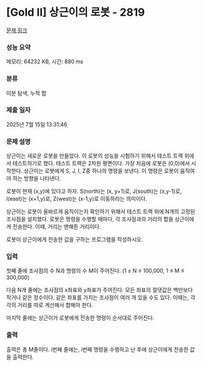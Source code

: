 # [Gold II] 상근이의 로봇 - 2819 

[문제 링크](https://www.acmicpc.net/problem/2819) 

### 성능 요약

메모리: 64232 KB, 시간: 880 ms

### 분류

이분 탐색, 누적 합

### 제출 일자

2025년 7월 15일 13:31:46

### 문제 설명

<p>상근이는 새로운 로봇을 만들었다. 이 로봇의 성능을 시험하기 위해서 테스트 트랙 위에서 테스트하기로 했다. 테스트 트랙은 2차원 평면이다. 가장 처음에 로봇은 (0,0)에서 시작한다. 상근이는 로봇에게 S, J, I, Z중 하나의 명령을 보낸다. 이 명령은 로봇이 움직여야 하는 방향을 나타낸다.</p>

<p>로봇이 현재 (x,y)에 있다고 하자. S(north)는 (x, y+1)로, J(south)는 (x,y-1)로, I(east)는 (x+1,y)로, Z(west)는 (x-1,y)로 이동하라는 의미이다.</p>

<p>상근이는 로봇이 올바르게 움직이는지 확인하기 위해서 테스트 트랙 위에 N개의 고정된 조사점을 설치했다. 로봇은 명령을 수행할 때마다, 각 조사점과의 거리의 합을 상근이에게 전송한다. 이때, 거리는 맨해튼 거리이다.</p>

<p>로봇이 상근이에게 전송한 값을 구하는 프로그램을 작성하시오.</p>

### 입력 

 <p>첫째 줄에 조사점의 수 N과 명령의 수 M이 주어진다. (1 ≤ N ≤ 100,000, 1 ≤ M ≤ 300,000)</p>

<p>다음 N개 줄에는 조사점의 x좌표와 y좌표가 주어진다. 모든 좌표의 절댓값은 백만보다 작거나 같은 정수이다. 같은 좌표를 가지는 조사점이 여러 개 있을 수도 있다. 이때는, 각각의 거리를 따로 계산해서 합해야 한다.</p>

<p>마지막 줄에는 상근이가 로봇에게 전송한 명령이 순서대로 주어진다.</p>

### 출력 

 <p>출력은 총 M줄이다. i번째 줄에는, i번째 명령을 수행하고 난 후에 상근이에게 전송한 값을 출력한다.</p>

